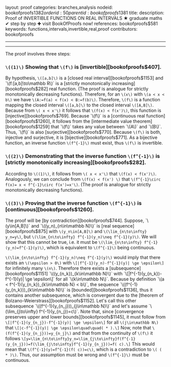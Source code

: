 layout: proof
categories: branches,analysis
nodeid: bookofproofs$1382
orderid: 50
parentid: bookofproofs$1381
title: 
description:  Proof of INVERTIBLE FUNCTIONS ON REAL INTERVALS &#9733; graduate maths &#10004; step by step &#10010; visit BookOfProofs now!
references: bookofproofs$581
keywords: functions,intervals,invertible,real,proof
contributors: bookofproofs

---


---

The proof involves three steps:

### `\((1)\)` Showing that `\(f\)` is [invertible][bookofproofs$407].
By hypothesis, `\([a,b]\)` is a [closed real interval][bookofproofs$1153] and `\(f:[a,b]\to\mathbb R\)` is a [strictly monotonically increasing][bookofproofs$282]  real function. (The proof is analogue for strictly monotonically decreasing functions). Therefore, for an `\(x\)` with `\(a < x < b\)` we have `\(A:=f(a) < f(x) < B:=f(b)\)`. Therefore, `\(f\)` is a function mapping the closed interval `\([a,b]\)` to the closed interval `\([A,B]\)`. Because from `\( x < x'\)` it follows that `\(f(x) < f(x')\)`, this function is [injective][bookofproofs$769]. Because `\(f\)` is a [continuous real function][bookofproofs$1260], it follows from the [intermediate value theorem][bookofproofs$1259] that `\(f\)` takes any value between `\(A\)` and `\(B\)`. Thus, `\(f\)` is also [surjective][bookofproofs$770]. Because `\(f\)` is both, injective and surjective, it is [bijective][bookofproofs$771]. As a bijective function, an inverse function `\(f^{-1}\)` must exist, thus `\(f\)` is invertible.

### `\((2)\)` Demonstrating that the inverse function `\(f^{-1}\)` is [strictly monotonically increasing][bookofproofs$282].
According to `\((1)\)`, it follows from `\( x < x'\)` that `\(f(x) < f(x')\)`. Analogously, we can conclude from `\(f(x) < f(x') \)` that `\(f^{-1}\circ f(x)= x < f^{-1}\circ f(x')=x'\)`.  (The proof is analogue for strictly monotonically decreasing functions).

### `\((3)\)` Proving that the inverse function `\(f^{-1}\)` is [continuous][bookofproofs$1260].
The proof will be [by contradiction][bookofproofs$744]. Suppose, `\(y\in[A,B]\)` and `\((y_n)_{n\in\mathbb N}\)` is [real sequence][bookofproofs$875] with `\(y_n\in[A,B]\)` and `\(\lim_{n\to\infty} y_n=y\)`, but `\(\lim_{n\to\infty} f^{-1}(y_n)\neq f^{-1}(y)\)`. We will show that this cannot be true, i.e. it must be `\(\lim_{n\to\infty} f^{-1}(y_n)=f^{-1}(y)\)`, which is equivalent to `\(f^{-1}\)` being continuous.

`\(\lim_{n\to\infty} f^{-1}(y_n)\neq f^{-1}(y)\)` would imply that there exists an `\(\epsilon > 0\)` with `\[|f^{-1}(y_n)-f^{-1}(y)| \ge \epsilon\]` for infinitely many `\(n\)`. Therefore there exists a [subsequence][bookofproofs$1151] `\((y_{n_k})_{k\in\mathbb N}\)` with 
`\[|f^{-1}(y_{n_k})-f^{-1}(y)| \ge \epsilon\]` 
for all `\(k\in\mathbb N\)`. Because by definition `\(a < f^{-1}(y_{n_k})_{k\in\mathbb N} < b\)`, the sequence `\((f^{-1}(y_{n_k}))_{k\in\mathbb N}\)` is [bounded][bookofproofs$1136], thus it contains another subsequence,  which is convergent due to the [theorem of Bolzano-Weierstrass][bookofproofs$1152].
Let's call this other subsequence `\((f^{-1}(y_{n_j}))_{j\in\mathbb N}\)` and let's assume `\(\lim_{j\to\infty} f^{-1}(y_{n_j})=c\)`. Note that, since [convergence preserves upper and lower bounds][bookofproofs$1145], it must follow from 
`\[|f^{-1}(y_{n_j})-f^{-1}(y)| \ge \epsilon\]`
for all `\(j\in\mathbb N\)` that 
`\[|c-f^{-1}(y)| \ge \epsilon\quad\quad( * ).\]`
Now, note that `\(f(f^{-1}(y_{n_j}))=y_{n_j}\)` and that from the continuity of `\(f\)` it follows 
`\[y=\lim_{n\to\infty}y_n=\lim_{j\to\infty}f(f^{-1}(y_{n_j}))=f(\lim_{j\to\infty}f^{-1}(y_{n_j}))=f( c).\]`
This would mean that `\(f^{-1}(y)=f^{-1}(f( c))=c\)`, which is a contradiction to `\( ( * )\)`. Thus, our assumption must be wrong and `\(f^{-1}\)` must be continuous.
